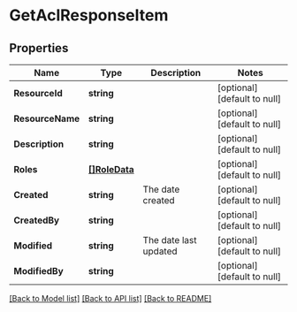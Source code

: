 # GetAclResponseItem

## Properties
Name | Type | Description | Notes
------------ | ------------- | ------------- | -------------
**ResourceId** | **string** |  | [optional] [default to null]
**ResourceName** | **string** |  | [optional] [default to null]
**Description** | **string** |  | [optional] [default to null]
**Roles** | [**[]RoleData**](roleData.md) |  | [optional] [default to null]
**Created** | **string** | The date created | [optional] [default to null]
**CreatedBy** | **string** |  | [optional] [default to null]
**Modified** | **string** | The date last updated | [optional] [default to null]
**ModifiedBy** | **string** |  | [optional] [default to null]

[[Back to Model list]](../README.md#documentation-for-models) [[Back to API list]](../README.md#documentation-for-api-endpoints) [[Back to README]](../README.md)


